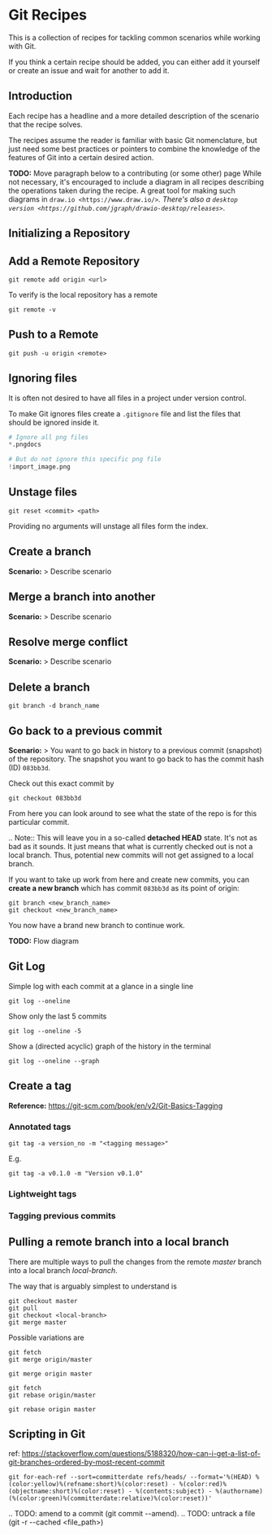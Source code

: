 
# Git Recipes

This is a collection of recipes for tackling common scenarios while working with Git.

If you think a certain recipe should be added, you can either add it yourself or
create an issue and wait for another to add it.

## Introduction

Each recipe has a headline and a more detailed description of the scenario that the
recipe solves.

The recipes assume the reader is familiar with basic Git nomenclature, but just need
some best practices or pointers to combine the knowledge of the features of Git into
a certain desired action.

**TODO:** Move paragraph below to a contributing (or some other) page
While not necessary, it's encouraged to include a diagram in all recipes describing
the operations taken during the recipe. A great tool for making such diagrams in
`draw.io <https://www.draw.io/>`_.
There's also a `desktop version <https://github.com/jgraph/drawio-desktop/releases>`_.

## Initializing a Repository

## Add a Remote Repository

```shell
git remote add origin <url>
```

To verify is the local repository has a remote

```shell
git remote -v
```

## Push to a Remote

```shell
git push -u origin <remote>
```

## Ignoring files

It is often not desired to have all files in a project under version control.

To make Git ignores files create a ``.gitignore`` file and list the files that should
be ignored inside it.

```python
# Ignore all png files
*.pngdocs

# But do not ignore this specific png file
!import_image.png
```

## Unstage files

```shell
git reset <commit> <path>
```

Providing no arguments will unstage all files form the index.

## Create a branch

**Scenario:** > Describe scenario

## Merge a branch into another

**Scenario:** > Describe scenario

## Resolve merge conflict

**Scenario:** > Describe scenario

## Delete a branch

```shell
git branch -d branch_name
```

## Go back to a previous commit

**Scenario:** > You want to go back in history to a previous commit (snapshot) of the
repository. The snapshot you want to go back to has the commit hash (ID) `083bb3d`.  

Check out this exact commit by

```shell
git checkout 083bb3d
```

From here you can look around to see what the state of the repo is for this particular
commit.

.. Note::
    This will leave you in a so-called **detached HEAD** state. It's not as bad
    as it sounds. It just means that what is currently checked out is not a local branch.
    Thus, potential new commits will not get assigned to a local branch.

If you want to take up work from here and create new commits, you can **create a new
branch** which has commit `083bb3d` as its point of origin:

```shell
git branch <new_branch_name>
git checkout <new_branch_name>
```

You now have a brand new branch to continue work.

**TODO:** Flow diagram

## Git Log

Simple log with each commit at a glance in a single line

```shell
git log --oneline
```

Show only the last 5 commits

```shell
git log --oneline -5
```

Show a (directed acyclic) graph of the history in the terminal

```shell
git log --oneline --graph
```

## Create a tag

**Reference:** https://git-scm.com/book/en/v2/Git-Basics-Tagging

### Annotated tags

```shell
git tag -a version_no -m "<tagging message>"
```

E.g.

```shell
git tag -a v0.1.0 -m "Version v0.1.0"
```

### Lightweight tags

### Tagging previous commits

## Pulling a remote branch into a local branch

There are multiple ways to pull the changes from the remote _master_ branch into a local branch _local-branch_.

The way that is arguably simplest to understand is

```shell
git checkout master
git pull
git checkout <local-branch>
git merge master
```

Possible variations are

```shell
git fetch
git merge origin/master
```

```shell
git merge origin master
```

```shell
git fetch
git rebase origin/master
```

```shell
git rebase origin master
```

## Scripting in Git

ref: https://stackoverflow.com/questions/5188320/how-can-i-get-a-list-of-git-branches-ordered-by-most-recent-commit

```shell
git for-each-ref --sort=committerdate refs/heads/ --format='%(HEAD) %(color:yellow)%(refname:short)%(color:reset) - %(color:red)%(objectname:short)%(color:reset) - %(contents:subject) - %(authorname) (%(color:green)%(committerdate:relative)%(color:reset))'
```

.. TODO: amend to a commit (git commit --amend). 
.. TODO: untrack a file (git -r --cached <file_path>)
